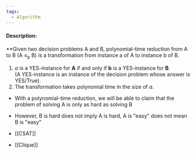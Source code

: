 ```yaml
---
tags:
  - Algorithm
---
```

#### Description:
**Given two decision problems A and B, polynomial-time reduction from A to B (A ≤<sub>p</sub> B) is a transformation from instance a of A to instance b of B.

1. _a_ is a YES-instance for **A** if and only if **b** is a YES-instance for **B**.  
    (A YES-instance is an instance of the decision problem whose answer is YES/True).
2. The transformation takes polynomial time in the size of _a_.
- With a polynomial-time reduction, we will be able to claim that the problem of solving A is only as hard as solving B
- However, B is hard does not imply A is hard, A is "easy" does not mean B is "easy"

- [[CSAT]]
- [[Clique]]